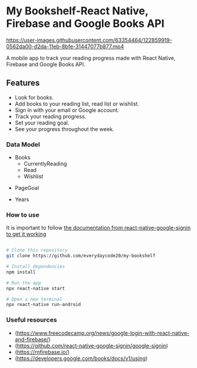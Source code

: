 # My Bookshelf-React Native, Firebase and Google Books API

https://user-images.githubusercontent.com/63354464/122859919-0562da00-d2da-11eb-8bfe-31447077b877.mp4

A mobile app to track your reading progress made with React Native, Firebase and Google Books API.

## Features

- Look for books.
- Add books to your reading list, read list or wishlist.
- Sign in with your email or Google account.
- Track your reading progress.
- Set your reading goal.
- See your progress throughout the week.

### Data Model

- Books
    - CurrentlyReading
    - Read
    - Wishlist

<!-- - Suggestions
    - categories
    - books -->

- PageGoal

- Years

### How to use

It is important to follow [the documentation from react-native-google-signin to get it working](https://github.com/react-native-google-signin/google-signin)

```bash

# Clone this repository
git clone https://github.com/everydaycode20/my-bookshelf

# Install dependencies
npm install

# Run the app
npx react-native start

# Open a new terminal
npx react-native run-android

```

### Useful resources

* (https://www.freecodecamp.org/news/google-login-with-react-native-and-firebase/)
* (https://github.com/react-native-google-signin/google-signin)
* (https://rnfirebase.io/)
* (https://developers.google.com/books/docs/v1/using)
